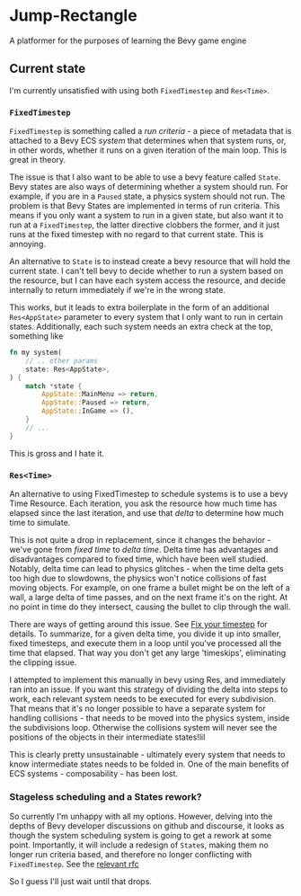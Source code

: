 # Jump-Rectangle

A platformer for the purposes of learning the Bevy game engine

## Current state
I'm currently unsatisfied with using both `FixedTimestep` and `Res<Time>`.
  
### `FixedTimestep`
`FixedTimestep` is something called a *run criteria* - a piece of metadata that is attached to a Bevy ECS *system* that determines when that system runs, or, in other words, whether it runs on a given iteration of the main loop. This is great in theory. 

The issue is that I also want to be able to use a bevy feature called `State`. Bevy states are also ways of determining whether a system should run. For example, if you are in a `Paused` state, a physics system should not run. The problem is that Bevy States are implemented in terms of run criteria. This means if you only want a system to run in a given state, but also want it to run at a `FixedTimestep`, the latter directive clobbers the former, and it just runs at the fixed timestep with no regard to that current state. This is annoying.

An alternative to `State` is to instead create a bevy resource that will hold the current state. I can't tell bevy to decide whether to run a system based on the resource, but I can have each system access the resource, and decide internally to return immediately if we're in the wrong state. 

This works, but it leads to extra boilerplate in the form of an additional `Res<AppState>` parameter to every system that I only want to run in certain states. Additionally, each such system needs an extra check at the top, something like

```rust
fn my system(
    // .. other params
    state: Res<AppState>,
) {
    match *state {
        AppState::MainMenu => return,
        AppState::Paused => return,
        AppState::InGame => (),
    }
    // ...
}
```

This is gross and I hate it.

### `Res<Time>`

An alternative to using FixedTimestep to schedule systems is to use a bevy Time Resource. Each iteration, you ask the resource how much time has elapsed since the last iteration, and use that *delta* to determine how much time to simulate.
  
This is not quite a drop in replacement, since it changes the behavior - we've gone from *fixed time* to *delta time*. Delta time has advantages and disadvantages compared to fixed time, which have been well studied. Notably, delta time can lead to physics glitches - when the time delta gets too high due to slowdowns, the physics won't notice collisions of fast moving objects. For example, on one frame a bullet might be on the left of a wall, a large delta of time passes, and on the next frame it's on the right. At no point in time do they intersect, causing the bullet to clip through the wall.
  
There are ways of getting around this issue. See [Fix your timestep](https://gafferongames.com/post/fix_your_timestep/) for details. To summarize, for a given delta time, you divide it up into smaller, fixed timesteps, and execute them in a loop until you've processed all the time that elapsed. That way you don't get any large 'timeskips', eliminating the clipping issue.
  
I attempted to implement this manually in bevy using Res<Time>, and immediately ran into an issue. If you want this strategy of dividing the delta into steps to work, each relevant system needs to be executed for every subdivision. That means that it's no longer possible to have a separate system for handling collisions - that needs to be moved into the physics system, inside the subdivisions loop. Otherwise the collisions system will never see the positions of the objects in their intermediate states!lil
  
This is clearly pretty unsustainable - ultimately every system that needs to know intermediate states needs to be folded in. One of the main benefits of ECS systems - composability - has been lost.
  
### Stageless scheduling and a States rework?
  
So currently I'm unhappy with all my options. However, delving into the depths of Bevy developer discussions on github and discourse, it looks as though the system scheduling system is going to get a rework at some point. Importantly, it will include a redesign of `State`s, making them no longer run criteria based, and therefore no longer conflicting with `FixedTimestep`. See the [relevant rfc](https://github.com/bevyengine/rfcs/pull/45)
  
So I guess I'll just wait until that drops.
